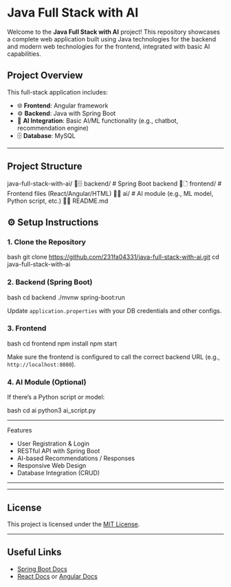 # Java Full Stack with AI

Welcome to the **Java Full Stack with AI** project! This repository showcases a complete web application built using Java technologies for the backend and modern web technologies for the frontend, integrated with basic AI capabilities.

##  Project Overview

This full-stack application includes:

* 🌐 **Frontend**: Angular framework 
* ⚙️ **Backend**: Java with Spring Boot
* 🧠 **AI Integration**: Basic AI/ML functionality (e.g., chatbot, recommendation engine)
* 🗄️ **Database**: MySQL 

---

##  Project Structure


java-full-stack-with-ai/
🔼🗄 backend/                 # Spring Boot backend
🔼🗋 frontend/                # Frontend files (React/Angular/HTML)
🔼🧪 ai/                      # AI module (e.g., ML model, Python script, etc.)
🔼📝 README.md



## ⚙️ Setup Instructions

### 1. Clone the Repository

bash
git clone https://github.com/231fa04331/java-full-stack-with-ai.git
cd java-full-stack-with-ai


### 2. Backend (Spring Boot)

bash
cd backend
./mvnw spring-boot:run


Update `application.properties` with your DB credentials and other configs.

### 3. Frontend

bash
cd frontend
npm install
npm start


Make sure the frontend is configured to call the correct backend URL (e.g., `http://localhost:8080`).

### 4. AI Module (Optional)

If there’s a Python script or model:

bash
cd ai
python3 ai_script.py


---

Features

*  User Registration & Login
*  RESTful API with Spring Boot
*  AI-based Recommendations / Responses
*  Responsive Web Design
*  Database Integration (CRUD)

---



---

##  License

This project is licensed under the [MIT License](LICENSE).

---

##  Useful Links

* [Spring Boot Docs](https://spring.io/projects/spring-boot)
* [React Docs](https://reactjs.org/) or [Angular Docs](https://angular.io/)
